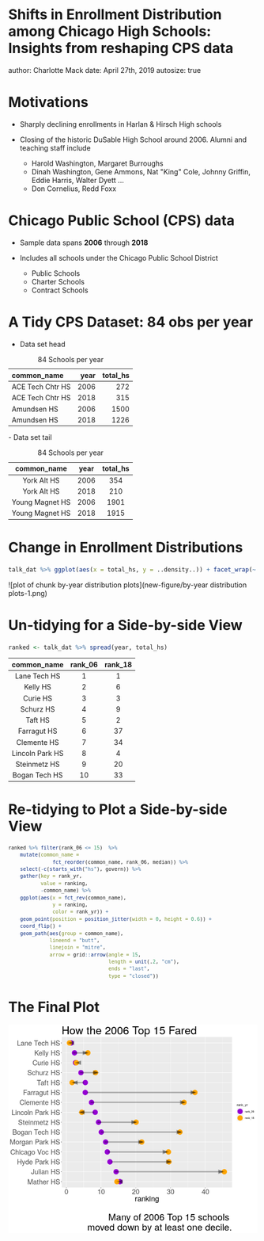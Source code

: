 Shifts in Enrollment Distribution   among Chicago High Schools:  Insights from reshaping CPS data
========================================================
author: Charlotte Mack
date: April 27th, 2019
autosize: true

Motivations
========================================================

- Sharply declining enrollments in Harlan & Hirsch High schools

- Closing of the historic DuSable High School around 2006. Alumni and teaching staff include
    - Harold Washington, Margaret Burroughs
    - Dinah Washington, Gene Ammons, Nat "King" Cole, Johnny Griffin, Eddie Harris, Walter Dyett ...
    - Don Cornelius, Redd Foxx

Chicago Public School (CPS) data
========================================================

- Sample data spans **2006** through **2018**

- Includes all schools under the Chicago Public School District
    - Public Schools
    - Charter Schools
    - Contract Schools
    

A Tidy CPS Dataset: 84 obs per year
========================================================

- Data set head

<table class="table" style="margin-left: auto; margin-right: auto;">
<caption>84 Schools per year</caption>
 <thead>
  <tr>
   <th style="text-align:left;"> common_name </th>
   <th style="text-align:right;"> year </th>
   <th style="text-align:right;"> total_hs </th>
  </tr>
 </thead>
<tbody>
  <tr>
   <td style="text-align:left;"> ACE Tech Chtr HS </td>
   <td style="text-align:right;"> 2006 </td>
   <td style="text-align:right;"> 272 </td>
  </tr>
  <tr>
   <td style="text-align:left;"> ACE Tech Chtr HS </td>
   <td style="text-align:right;"> 2018 </td>
   <td style="text-align:right;"> 315 </td>
  </tr>
  <tr>
   <td style="text-align:left;"> Amundsen HS </td>
   <td style="text-align:right;"> 2006 </td>
   <td style="text-align:right;"> 1500 </td>
  </tr>
  <tr>
   <td style="text-align:left;"> Amundsen HS </td>
   <td style="text-align:right;"> 2018 </td>
   <td style="text-align:right;"> 1226 </td>
  </tr>
</tbody>
</table>
- Data set tail
<table class="table" style="margin-left: auto; margin-right: auto;">
<caption>84 Schools per year</caption>
 <thead>
  <tr>
   <th style="text-align:center;"> common_name </th>
   <th style="text-align:center;"> year </th>
   <th style="text-align:center;"> total_hs </th>
  </tr>
 </thead>
<tbody>
  <tr>
   <td style="text-align:center;"> York Alt HS </td>
   <td style="text-align:center;"> 2006 </td>
   <td style="text-align:center;"> 354 </td>
  </tr>
  <tr>
   <td style="text-align:center;"> York Alt HS </td>
   <td style="text-align:center;"> 2018 </td>
   <td style="text-align:center;"> 210 </td>
  </tr>
  <tr>
   <td style="text-align:center;"> Young Magnet HS </td>
   <td style="text-align:center;"> 2006 </td>
   <td style="text-align:center;"> 1901 </td>
  </tr>
  <tr>
   <td style="text-align:center;"> Young Magnet HS </td>
   <td style="text-align:center;"> 2018 </td>
   <td style="text-align:center;"> 1915 </td>
  </tr>
</tbody>
</table>

Change in Enrollment Distributions
========================================================


```r
talk_dat %>% ggplot(aes(x = total_hs, y = ..density..)) + facet_wrap(~ year) 
```

![plot of chunk by-year distribution plots](new-figure/by-year distribution plots-1.png)

Un-tidying for a Side-by-side View
========================================================

```r
ranked <- talk_dat %>% spread(year, total_hs)
```



<table class="table" style="margin-left: auto; margin-right: auto;">
 <thead>
  <tr>
   <th style="text-align:center;"> common_name </th>
   <th style="text-align:center;"> rank_06 </th>
   <th style="text-align:center;"> rank_18 </th>
  </tr>
 </thead>
<tbody>
  <tr>
   <td style="text-align:center;"> Lane Tech HS </td>
   <td style="text-align:center;"> 1 </td>
   <td style="text-align:center;"> 1 </td>
  </tr>
  <tr>
   <td style="text-align:center;"> Kelly HS </td>
   <td style="text-align:center;"> 2 </td>
   <td style="text-align:center;"> 6 </td>
  </tr>
  <tr>
   <td style="text-align:center;"> Curie HS </td>
   <td style="text-align:center;"> 3 </td>
   <td style="text-align:center;"> 3 </td>
  </tr>
  <tr>
   <td style="text-align:center;"> Schurz HS </td>
   <td style="text-align:center;"> 4 </td>
   <td style="text-align:center;"> 9 </td>
  </tr>
  <tr>
   <td style="text-align:center;"> Taft HS </td>
   <td style="text-align:center;"> 5 </td>
   <td style="text-align:center;"> 2 </td>
  </tr>
  <tr>
   <td style="text-align:center;"> Farragut HS </td>
   <td style="text-align:center;"> 6 </td>
   <td style="text-align:center;"> 37 </td>
  </tr>
  <tr>
   <td style="text-align:center;"> Clemente HS </td>
   <td style="text-align:center;"> 7 </td>
   <td style="text-align:center;"> 34 </td>
  </tr>
  <tr>
   <td style="text-align:center;"> Lincoln Park HS </td>
   <td style="text-align:center;"> 8 </td>
   <td style="text-align:center;"> 4 </td>
  </tr>
  <tr>
   <td style="text-align:center;"> Steinmetz HS </td>
   <td style="text-align:center;"> 9 </td>
   <td style="text-align:center;"> 20 </td>
  </tr>
  <tr>
   <td style="text-align:center;"> Bogan Tech HS </td>
   <td style="text-align:center;"> 10 </td>
   <td style="text-align:center;"> 33 </td>
  </tr>
</tbody>
</table>


Re-tidying to Plot a Side-by-side View
========================================================

<small>

```r
ranked %>% filter(rank_06 <= 15)  %>% 
    mutate(common_name = 
               fct_reorder(common_name, rank_06, median)) %>%
    select(-c(starts_with("hs"), govern)) %>% 
    gather(key = rank_yr, 
           value = ranking, 
           -common_name) %>%
    ggplot(aes(x = fct_rev(common_name), 
               y = ranking, 
               color = rank_yr)) + 
    geom_point(position = position_jitter(width = 0, height = 0.6)) +
    coord_flip() + 
    geom_path(aes(group = common_name), 
              lineend = "butt", 
              linejoin = "mitre", 
              arrow = grid::arrow(angle = 15, 
                                  length = unit(.2, "cm"), 
                                  ends = "last", 
                                  type = "closed"))
```
</small>

The Final Plot
========================================================
![plot of chunk unnamed-chunk-2](new-figure/unnamed-chunk-2-1.png)
